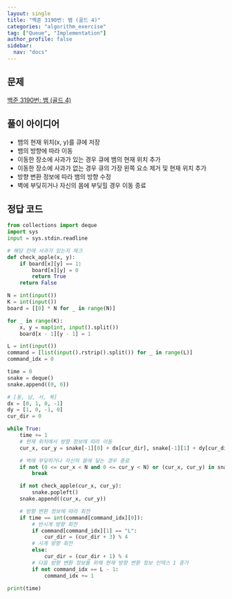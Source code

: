 ```yaml
---
layout: single
title: "백준 3190번: 뱀 (골드 4)"
categories: "algorithm_exercise"
tag: ["Queue", "Implementation"]
author_profile: false
sidebar:
  nav: "docs"
---
```


## 문제

[백준 3190번: 뱀 (골드 4)](https://www.acmicpc.net/problem/3190)

## 풀이 아이디어

- 뱀의 현재 위치(x, y)를 큐에 저장
- 뱀의 방향에 따라 이동
- 이동한 장소에 사과가 있는 경우 큐에 뱀의 현재 위치 추가
- 이동한 장소에 사과가 없는 경우 큐의 가장 왼쪽 요소 제거 및 현재 위치 추가
- 방향 변환 정보에 따라 뱀의 방향 수정
- 벽에 부딪히거나 자신의 몸에 부딪힐 경우 이동 종료

## 정답 코드

```python
from collections import deque
import sys
input = sys.stdin.readline

# 해당 칸에 사과가 있는지 체크
def check_apple(x, y):
    if board[x][y] == 1:
        board[x][y] = 0
        return True
    return False

N = int(input())
K = int(input())
board = [[0] * N for _ in range(N)]

for _ in range(K):
    x, y = map(int, input().split())
    board[x - 1][y - 1] = 1

L = int(input())
command = [list(input().rstrip().split()) for _ in range(L)]
command_idx = 0

time = 0
snake = deque()
snake.append((0, 0))

# [동, 남, 서, 북]
dx = [0, 1, 0, -1]
dy = [1, 0, -1, 0]
cur_dir = 0

while True:
    time += 1
    # 현재 위치에서 방향 정보에 따라 이동
    cur_x, cur_y = snake[-1][0] + dx[cur_dir], snake[-1][1] + dy[cur_dir]

    # 벽에 부딪히거나 자신의 몸에 닿는 경우 종료
    if not (0 <= cur_x < N and 0 <= cur_y < N) or (cur_x, cur_y) in snake:
        break

    if not check_apple(cur_x, cur_y):
        snake.popleft()
    snake.append((cur_x, cur_y))

    # 방향 변환 정보에 따라 회전
    if time == int(command[command_idx][0]):
        # 반시계 방향 회전
        if command[command_idx][1] == "L":
            cur_dir = (cur_dir + 3) % 4
        # 시계 방향 회전
        else:
            cur_dir = (cur_dir + 1) % 4
        # 다음 방향 변환 정보를 위해 현재 방향 변환 정보 인덱스 1 증가
        if not command_idx == L - 1:
            command_idx += 1

print(time)
```
